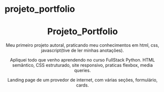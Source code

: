 # projeto_portfolio

<h1 align="center">Projeto_Portfolio</h1>
<p align="center">Meu primeiro projeto autoral, praticando meu conhecimentos em html, css, javascript(tive de ler minhas anotações).</p>
<p align="center">Apliquei todo que venho aprendendo no curso FullStack Python. HTML semântico, CSS estruturado, site responsivo, praticas flexbox,
media queries. </p>
<p align="center">Landing page de um provedor de internet, com várias seções, formulário, cards.